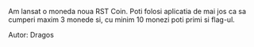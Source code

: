 Am lansat o moneda noua RST Coin. Poti folosi aplicatia de mai jos ca sa cumperi maxim 3 monede si, cu minim 10 monezi poti primi si flag-ul.

Autor: Dragos